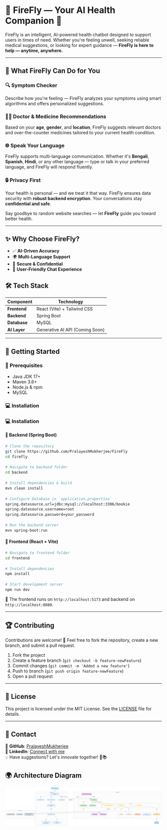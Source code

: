 # 🚀 FireFly — Your AI Health Companion 🌟

FireFly is an intelligent, AI-powered health chatbot designed to support users in times of need. Whether you're feeling unwell, seeking reliable medical suggestions, or looking for expert guidance — **FireFly is here to help — anytime, anywhere.**

---

## 🧠 What FireFly Can Do for You

### 🔍 Symptom Checker
Describe how you're feeling — FireFly analyzes your symptoms using smart algorithms and offers personalized suggestions.

### 👨‍⚕ Doctor & Medicine Recommendations
Based on your **age**, **gender**, and **location**, FireFly suggests relevant doctors and over-the-counter medicines tailored to your current health condition.

### 🌐 Speak Your Language
FireFly supports multi-language communication. Whether it's **Bengali**, **Spanish**, **Hindi**, or any other language — type or talk in your preferred language, and FireFly will respond fluently.

### 🔒 Privacy First
Your health is personal — and we treat it that way. FireFly ensures data security with **robust backend encryption**. Your conversations stay **confidential and safe**.

Say goodbye to random website searches — let **FireFly** guide you toward better health.

---

## ✨ Why Choose FireFly?

- ✅ **AI-Driven Accuracy**
- 🌍 **Multi-Language Support**
- 🔐 **Secure & Confidential**
- 💬 **User-Friendly Chat Experience**

## 🛠 Tech Stack

| Component     | Technology                |
|---------------|----------------------------|
| **Frontend**  | React (Vite) + Tailwind CSS |
| **Backend**   | Spring Boot                |
| **Database**  | MySQL                      |
| **AI Layer**  | Generative AI API (Coming Soon) |

---

## 🚀 Getting Started

### 🔧 Prerequisites
- Java JDK 17+
- Maven 3.6+
- Node.js & npm
- MySQL

### 💻 Installation

### 💻 Installation

#### 🔹 Backend (Spring Boot)
```bash
# Clone the repository
git clone https://github.com/PralayeshMukherjee/FireFly
cd firefly

# Navigate to backend folder
cd backend

# Install dependencies & build
mvn clean install

# Configure Database in `application.properties`
spring.datasource.url=jdbc:mysql://localhost:3306/bookie
spring.datasource.username=root
spring.datasource.password=your_password

# Run the backend server
mvn spring-boot:run
```

#### 🔹 Frontend (React + Vite)
```bash
# Navigate to frontend folder
cd frontend

# Install dependencies
npm install

# Start development server
npm run dev
```

📌 The frontend runs on `http://localhost:5173` and backend on `http://localhost:8080`.

---

## 🏆 Contributing

Contributions are welcome! 🎉 Feel free to fork the repository, create a new branch, and submit a pull request.

1. Fork the project
2. Create a feature branch (`git checkout -b feature-newFeature`)
3. Commit changes (`git commit -m 'Added a new feature'`)
4. Push to branch (`git push origin feature-newFeature`)
5. Open a pull request

---

## 📝 License
This project is licensed under the MIT License. See the [LICENSE](LICENSE) file for details.

---

## 📩 Contact
🔗 **GitHub**: [PralayeshMukherjee](https://github.com/PralayeshMukherjee)  
🔗 **LinkedIn**: [Connect with me](https://www.linkedin.com/in/pralayesh-mukherjee-756a8b276/)  
💡 Have suggestions? Let's innovate together! 🚀📚

## 🌍 Architecture Diagram

![FireFly Architecture](diagramFirefly.png)
